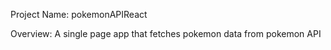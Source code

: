 Project Name: pokemonAPIReact

Overview: A single page app that fetches pokemon data from pokemon API